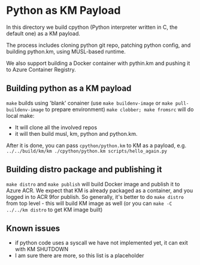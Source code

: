 # Python as KM Payload

In this directory we build cpython (Python interpreter written in C, the default one) as a KM payload.

The process includes cloning python git repo, patching python config, and building python.km, using MUSL-based runtime.

We also support building a Docker container with pythin.km and pushing it to Azure Container Registry.

## Building python as a KM payload

`make` builds using 'blank' conainer (use `make buildenv-image` or `make pull-buildenv-image` to prepare environment)
`make clobber; make fromsrc` will do local make:

* It will clone all the involved repos
* it will then build musl, km, python and python.km.

After it is done, you can pass `cpython/python.km` to KM as a payload, e.g. `../../build/km/km ./cpython/python.km scripts/hello_again.py`

## Building distro package and publishing it

`make distro` and `make publish` will build Docker image and publish it to Azure ACR. We expect that KM is already packaged as a container, and you logged in to ACR 9for publish. So generally, it's better to do `make distro` from top level - this will build KM image as well (or you can `make -C ../../km distro` to get KM image built)

## Known issues

* if python code uses a syscall we have not implemented yet, it can exit with KM SHUTDOWN
* I am sure there are more, so this list is a placeholder
